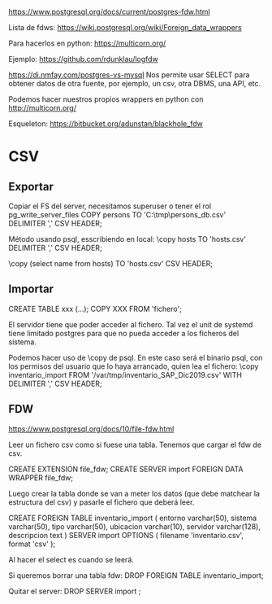 https://www.postgresql.org/docs/current/postgres-fdw.html

Lista de fdws:
https://wiki.postgresql.org/wiki/Foreign_data_wrappers

Para hacerlos en python:
https://multicorn.org/

Ejemplo:
https://github.com/rdunklau/logfdw



https://di.nmfay.com/postgres-vs-mysql
Nos permite usar SELECT para obtener datos de otra fuente, por ejemplo, un csv, otra DBMS, una API, etc.

Podemos hacer nuestros propios wrappers en python con http://multicorn.org/


Esqueleton: https://bitbucket.org/adunstan/blackhole_fdw


# CSV
## Exportar
Copiar el FS del server, necesitamos superuser o tener el rol pg_write_server_files
COPY persons TO 'C:\tmp\persons_db.csv' DELIMITER ',' CSV HEADER;

Método usando psql, esscribiendo en local:
\copy hosts TO 'hosts.csv' DELIMITER ',' CSV HEADER;

\copy (select name from hosts) TO 'hosts.csv' CSV HEADER;



## Importar
CREATE TABLE xxx (...);
COPY XXX FROM 'fichero';

El servidor tiene que poder acceder al fichero.
Tal vez el unit de systemd tiene limitado postgres para que no pueda acceder a los ficheros del sistema.

Podemos hacer uso de \copy de psql.
En este caso será el binario psql, con los permisos del usuario que lo haya arrancado, quien lea el fichero:
\copy inventario_import FROM '/var/tmp/inventario_SAP_Dic2019.csv' WITH DELIMITER ',' CSV HEADER;


## FDW
https://www.postgresql.org/docs/10/file-fdw.html

Leer un fichero csv como si fuese una tabla.
Tenemos que cargar el fdw de csv.

CREATE EXTENSION file_fdw;
CREATE SERVER import FOREIGN DATA WRAPPER file_fdw;

Luego crear la tabla donde se van a meter los datos (que debe matchear la estructura del csv) y pasarle el fichero que deberá leer.

CREATE FOREIGN TABLE inventario_import (
  entorno varchar(50),
  sistema varchar(50),
  tipo varchar(50),
  ubicacion varchar(10),
  servidor varchar(128),
  descripcion text
) SERVER import OPTIONS ( filename 'inventario.csv', format 'csv' );


Al hacer el select es cuando se leerá.


Si queremos borrar una tabla fdw:
DROP FOREIGN TABLE inventario_import;

Quitar el server:
DROP SERVER import ;
